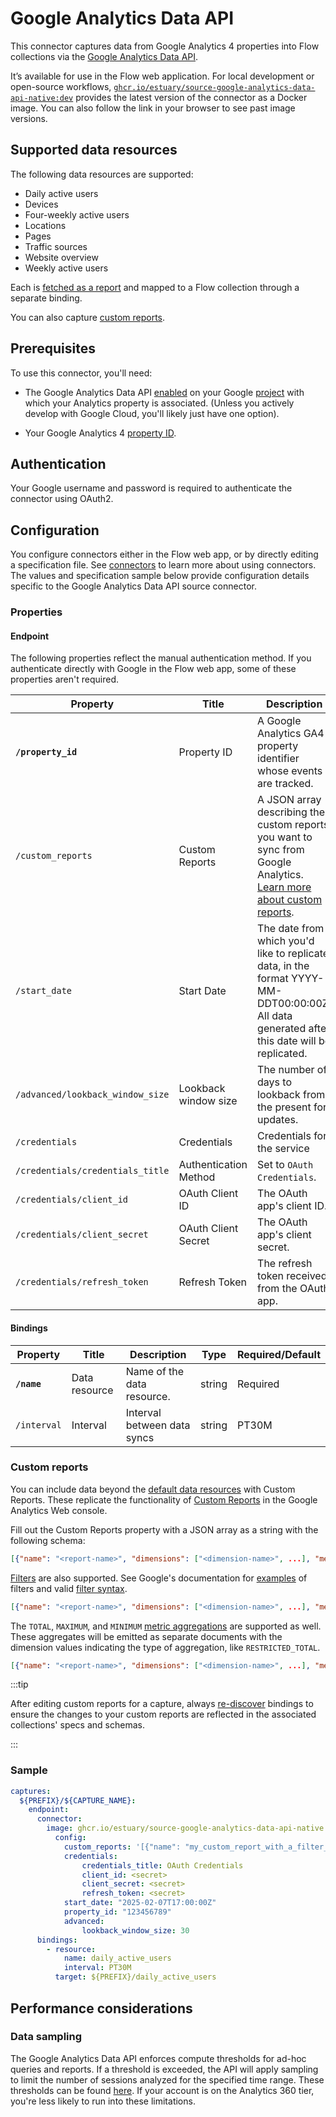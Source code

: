 
# Google Analytics Data API

This connector captures data from Google Analytics 4 properties into Flow collections via the
[Google Analytics Data API](https://developers.google.com/analytics/devguides/reporting/data/v1).

It’s available for use in the Flow web application. For local development or open-source workflows, [`ghcr.io/estuary/source-google-analytics-data-api-native:dev`](https://ghcr.io/estuary/source-google-analytics-data-api-native:dev) provides the latest version of the connector as a Docker image. You can also follow the link in your browser to see past image versions.

## Supported data resources

The following data resources are supported:

* Daily active users
* Devices
* Four-weekly active users
* Locations
* Pages
* Traffic sources
* Website overview
* Weekly active users

Each is [fetched as a report](https://developers.google.com/analytics/devguides/reporting/data/v1/rest/v1beta/properties/runReport) and mapped to a Flow collection through a separate binding.

You can also capture [custom reports](#custom-reports).

## Prerequisites

To use this connector, you'll need:

* The Google Analytics Data API [enabled](https://support.google.com/googleapi/answer/6158841?hl=en) on your Google [project](https://cloud.google.com/storage/docs/projects) with which your Analytics property is associated.
(Unless you actively develop with Google Cloud, you'll likely just have one option).

* Your Google Analytics 4 [property ID](https://developers.google.com/analytics/devguides/reporting/data/v1/property-id#what_is_my_property_id).

## Authentication

Your Google username and password is required to authenticate the connector using OAuth2.

## Configuration

You configure connectors either in the Flow web app, or by directly editing a specification file.
See [connectors](../../../concepts/connectors.md#using-connectors) to learn more about using connectors. The values and specification sample below provide configuration details specific to the Google Analytics Data API source connector.

### Properties

#### Endpoint

The following properties reflect the manual authentication method. If you authenticate directly with Google in the Flow web app, some of these properties aren't required.

| Property | Title | Description | Type | Required/Default |
|---|---|---|---|---|
| **`/property_id`** | Property ID | A Google Analytics GA4 property identifier whose events are tracked. | string | Required |
| `/custom_reports` | Custom Reports | A JSON array describing the custom reports you want to sync from Google Analytics. [Learn more about custom reports](#custom-reports).| string |  |
| `/start_date` | Start Date | The date from which you&#x27;d like to replicate data, in the format YYYY-MM-DDT00:00:00Z. All data generated after this date will be replicated. | string | Defaults to 30 days before the present |
| `/advanced/lookback_window_size` | Lookback window size | The number of days to lookback from the present for updates. | integer | 30 |
| `/credentials` | Credentials | Credentials for the service | object |  |
| `/credentials/credentials_title` | Authentication Method | Set to `OAuth Credentials`. | string | Required |
| `/credentials/client_id` | OAuth Client ID | The OAuth app's client ID. | string | Required |
| `/credentials/client_secret` | OAuth Client Secret | The OAuth app's client secret. | string | Required |
| `/credentials/refresh_token` | Refresh Token | The refresh token received from the OAuth app. | string | Required |

#### Bindings

| Property | Title | Description | Type | Required/Default |
|---|---|---|---|---|
| **`/name`** | Data resource | Name of the data resource. | string | Required |
| `/interval` | Interval | Interval between data syncs | string |    PT30M      |

### Custom reports

You can include data beyond the [default data resources](#supported-data-resources) with Custom Reports.
These replicate the functionality of [Custom Reports](https://support.google.com/analytics/answer/10445879?hl=en) in the Google Analytics Web console.

Fill out the Custom Reports property with a JSON array as a string with the following schema:

```json
[{"name": "<report-name>", "dimensions": ["<dimension-name>", ...], "metrics": ["<metric-name>", ...]}]
```

[Filters](https://developers.google.com/analytics/devguides/reporting/data/v1/rest/v1beta/FilterExpression#Filter) are also supported. See Google's documentation for [examples](https://developers.google.com/analytics/devguides/reporting/data/v1/basics#filter) of filters and valid [filter syntax](https://developers.google.com/analytics/devguides/reporting/data/v1/rest/v1beta/FilterExpression).

```json
[{"name": "<report-name>", "dimensions": ["<dimension-name>", ...], "metrics": ["<metric-name>", ...], "dimensionFilter": "<filter-object>", "metricFilter": "<another-filter-object>"}]
```

The `TOTAL`, `MAXIMUM`, and `MINIMUM` [metric aggregations](https://developers.google.com/analytics/devguides/reporting/data/v1/rest/v1beta/MetricAggregation) are supported as well. These aggregates will be emitted as separate documents with the dimension values indicating the type of aggregation, like `RESTRICTED_TOTAL`.

```json
[{"name": "<report-name>", "dimensions": ["<dimension-name>", ...], "metrics": ["<metric-name>", ...], "metricAggregations": ["TOTAL", "MAXIMUM", "MINIMUM"]}]
```

:::tip

After editing custom reports for a capture, always [re-discover](../../../concepts/captures.md#discovery) bindings to ensure the changes to your custom reports are reflected in the associated collections' specs and schemas.

:::

### Sample

```yaml
captures:
  ${PREFIX}/${CAPTURE_NAME}:
    endpoint:
      connector:
        image: ghcr.io/estuary/source-google-analytics-data-api-native:dev
          config:
            custom_reports: '[{"name": "my_custom_report_with_a_filter_and_aggregate", "dimensions": ["browser"], "metrics": ["totalUsers"], "dimensionFilter": {"filter": {"fieldName": "browser", "stringFilter": {"value": "Chrome"}}}, "metricAggregates": ["TOTAL"]}]'
            credentials:
                credentials_title: OAuth Credentials
                client_id: <secret>
                client_secret: <secret>
                refresh_token: <secret>
            start_date: "2025-02-07T17:00:00Z"
            property_id: "123456789"
            advanced:
                lookback_window_size: 30
      bindings:
        - resource:
            name: daily_active_users
            interval: PT30M
          target: ${PREFIX}/daily_active_users

```

## Performance considerations

### Data sampling

The Google Analytics Data API enforces compute thresholds for ad-hoc queries and reports.
If a threshold is exceeded, the API will apply sampling to limit the number of sessions analyzed for the specified time range.
These thresholds can be found [here](https://support.google.com/analytics/answer/2637192?hl=en&ref_topic=2601030&visit_id=637868645346124317-2833523666&rd=1#thresholds&zippy=%2Cin-this-article).
If your account is on the Analytics 360 tier, you're less likely to run into these limitations.
